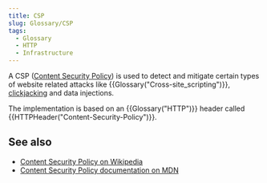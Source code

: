 ```yaml
---
title: CSP
slug: Glossary/CSP
tags:
  - Glossary
  - HTTP
  - Infrastructure
---
```


A CSP ([Content Security Policy](/en-US/docs/Web/HTTP/CSP)) is used to detect and mitigate certain types of website related attacks like {{Glossary("Cross-site_scripting")}}, [clickjacking](/en-US/docs/Glossary/Clickjacking) and data injections.

The implementation is based on an {{Glossary("HTTP")}} header called {{HTTPHeader("Content-Security-Policy")}}.

## See also

- [Content Security Policy on Wikipedia](https://en.wikipedia.org/wiki/Content_Security_Policy)
- [Content Security Policy documentation on MDN](/en-US/docs/Web/HTTP/CSP)
